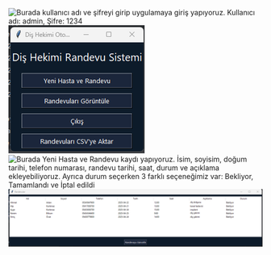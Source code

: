 ![Burada kullanıcı adı ve şifreyi girip uygulamaya giriş yapıyoruz. Kullanıcı adı: admin, Şifre: 1234](ŞifreliGirişEkranı.png)
![Burada ana pencere var ana pencere 4 seçenekten oluşuyor. Yeni Hasta ve Randevu, Randevuları Görüntüle, Çıkış, Randevuları CSV'ye aktar butonları ekleyerek bu sekmelere gönderiyorum. ](AnaPencere.png)
![Burada Yeni Hasta ve Randevu kaydı yapıyoruz. İsim, soyisim, doğum tarihi, telefon numarası, randevu tarihi, saat, durum ve açıklama ekleyebiliyoruz. Ayrıca durum seçerken 3 farklı seçeneğimiz var: Bekliyor, Tamamlandı ve İptal edildi](RandevuKaydı.png)
![Burada oluşturulan randevuları görüntüleyebiliyor ayrıca bu randevuları güncelleyebiliyoruz](RandevularıGörüntüleme.png)


